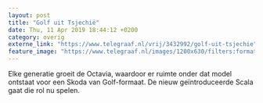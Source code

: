 ```yaml
---
layout: post
title: "Golf uit Tsjechië"
date: Thu, 11 Apr 2019 18:44:12 +0200
category: overig
externe_link: "https://www.telegraaf.nl/vrij/3432992/golf-uit-tsjechie"
feature_image: "https://www.telegraaf.nl/images/1200x630/filters:format(jpeg):quality(80)/cdn-kiosk-api.telegraaf.nl/40acb63c-5c79-11e9-950a-02c309bc01c1.jpg"
---
```


<p class="intro">Elke generatie groeit de Octavia, waardoor er ruimte onder dat model ontstaat voor een Skoda van Golf-formaat. De nieuw geïntroduceerde Scala gaat die rol nu spelen.</p>
